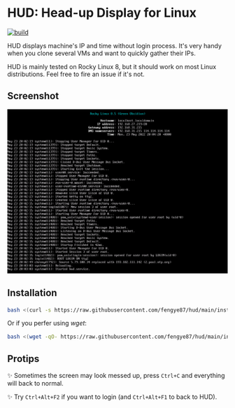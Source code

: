 # HUD: Head-up Display for Linux

[![build](https://github.com/fengye87/hud/actions/workflows/build.yml/badge.svg)](https://github.com/fengye87/hud/actions/workflows/build.yml)

HUD displays machine's IP and time without login process. It's very handy when you clone several VMs and want to quickly gather their IPs.

HUD is mainly tested on Rocky Linux 8, but it should work on most Linux distributions. Feel free to fire an issue if it's not.

## Screenshot

![screenshot](/screenshot.png)

## Installation

```bash
bash <(curl -s https://raw.githubusercontent.com/fengye87/hud/main/install.sh)
```

Or if you perfer using _wget_:

```bash
bash <(wget -qO- https://raw.githubusercontent.com/fengye87/hud/main/install.sh)
```

## Protips

✨ Sometimes the screen may look messed up, press `Ctrl+C` and everything will back to normal.

✨ Try `Ctrl+Alt+F2` if you want to login (and `Ctrl+Alt+F1` to back to HUD).
